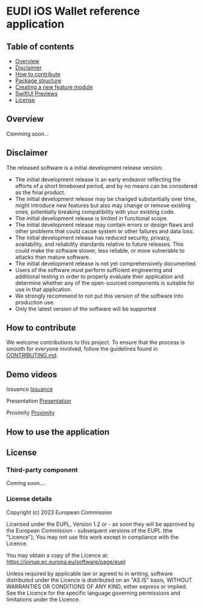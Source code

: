 # EUDI iOS Wallet reference application

## Table of contents

* [Overview](#overview)
* [Disclaimer](#disclaimer)
* [How to contribute](#how-to-contribute)
* [Package structure](#package-structure)
* [Creating a new feature module](#creating-a-new-feature-module)
* [SwiftUI Previews](#swiftui-previews)
* [License](#license)

## Overview

Comming soon...

## Disclaimer

The released software is a initial development release version: 
-  The initial development release is an early endeavor reflecting the efforts of a short timeboxed period, and by no means can be considered as the final product.  
-  The initial development release may be changed substantially over time, might introduce new features but also may change or remove existing ones, potentially breaking compatibility with your existing code.
-  The initial development release is limited in functional scope.
-  The initial development release may contain errors or design flaws and other problems that could cause system or other failures and data loss.
-  The initial development release has reduced security, privacy, availability, and reliability standards relative to future releases. This could make the software slower, less reliable, or more vulnerable to attacks than mature software.
-  The initial development release is not yet comprehensively documented. 
-  Users of the software must perform sufficient engineering and additional testing in order to properly evaluate their application and determine whether any of the open-sourced components is suitable for use in that application.
-  We strongly recommend to not put this version of the software into production use.
-  Only the latest version of the software will be supported

## How to contribute

We welcome contributions to this project. To ensure that the process is smooth for everyone
involved, follow the guidelines found in [CONTRIBUTING.md](CONTRIBUTING.md).

## Demo videos

Issuance
[Issuance](https://github.com/niscy-eudiw/eudi-app-ios-wallet-ui/blob/feature/updated-readme-07-02/wiki/issuance.mp4)

Presentation
[Presentation](https://github.com/niscy-eudiw/eudi-app-ios-wallet-ui/blob/feature/updated-readme-07-02/wiki/presentation.mp4)

Proximity
[Proximity](https://github.com/niscy-eudiw/eudi-app-ios-wallet-ui/blob/feature/updated-readme-07-02/wiki/proximity.mp4)

## How to use the application

## License

### Third-party component

Coming soon....

### License details

Copyright (c) 2023 European Commission

Licensed under the EUPL, Version 1.2 or - as soon they will be approved by the European
Commission - subsequent versions of the EUPL (the "Licence"); You may not use this work
except in compliance with the Licence.

You may obtain a copy of the Licence at:
https://joinup.ec.europa.eu/software/page/eupl

Unless required by applicable law or agreed to in writing, software distributed under 
the Licence is distributed on an "AS IS" basis, WITHOUT WARRANTIES OR CONDITIONS OF 
ANY KIND, either express or implied. See the Licence for the specific language 
governing permissions and limitations under the Licence.
